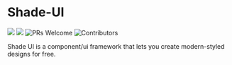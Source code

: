 # Shade-UI
![](https://img.shields.io/badge/free-forever-blue?style=popout)
![](https://img.shields.io/github/stars/SnowDingo/Shade-UI.svg)
![PRs Welcome](https://img.shields.io/badge/PRs-welcome-brightgreen.svg)
![Contributors](https://img.shields.io/github/contributors/SnowDingo/Shade-UI.svg)



Shade UI is a component/ui framework that lets you create modern-styled designs for free.
